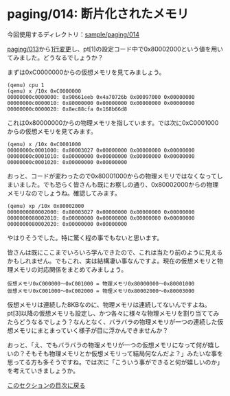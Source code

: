 paging/014: 断片化されたメモリ
==========================

今回使用するディレクトリ：[sample/paging/014](https://github.com/PFLab-OS/Toshokan/tree/master/sample/paging/014)

[paging/013](013.md)から[1行変更](https://github.com/PFLab-OS/Toshokan/blob/master/sample/paging/014/friend.cc#L57)し、pt[1]の設定コード中で0x80002000という値を用いてみました。どうなるでしょうか？

まずは0xC0000000からの仮想メモリを見てみましょう。

```
(qemu) cpu 1
(qemu) x /10x 0xC0000000
00000000c0000000: 0x90661eeb 0x4a70726b 0x00097000 0x00000000
00000000c0000010: 0x80000000 0x00000000 0x00000000 0x00000000
00000000c0000020: 0x8ec88cfa 0x168b66d8
```

これは0x80000000からの物理メモリを指しています。では次に0xC0001000からの仮想メモリを見てみます。

```
(qemu) x /10x 0xC0001000
00000000c0001000: 0x80003027 0x00000000 0x00000000 0x00000000
00000000c0001010: 0x00000000 0x00000000 0x00000000 0x00000000
00000000c0001020: 0x00000000 0x00000000
```

おっと、コードが変わったので0x80001000からの物理メモリではなくなってしまいました。でも恐らく皆さんも既にお察しの通り、0x80002000からの物理メモリなのでしょうね。確認してみます。

```
(qemu) xp /10x 0x80002000
0000000080002000: 0x80003027 0x00000000 0x00000000 0x00000000
0000000080002010: 0x00000000 0x00000000 0x00000000 0x00000000
0000000080002020: 0x00000000 0x00000000
```

やはりそうでした。特に驚く程の事でもないと思います。

皆さんは既にここまでいろいろ学んできたので、これは当たり前のように見えるかもしれません。でもこれ、実は結構凄い事なんですよ。現在の仮想メモリと物理メモリの対応関係をまとめてみましょう。

```
仮想メモリ0xC000000〜0xC001000 = 物理メモリ0x80000000〜0x80001000
仮想メモリ0xC001000〜0xC002000 = 物理メモリ0x80002000〜0x80003000
```

仮想メモリは連続した8KBなのに、物理メモリは連続してないんですよね。pt[3]以降の仮想メモリも設定し、かつ各々に様々な物理メモリを割り当ててみたらどうなるでしょう？なんとなく、バラバラの物理メモリが一つの連続した仮想メモリにまとまっていく様子が目に浮かんできませんか？

おっと、「え、でもバラバラの物理メモリが一つの仮想メモリになって何が嬉しいの？そもそも物理メモリとか仮想メモリって結局何なんだよ？」みたいな事を思ってる方も多そうですね。では次に「こういう事ができると何が嬉しいのか」を考えていきましょうか。

[このセクションの目次に戻る](index.md)
